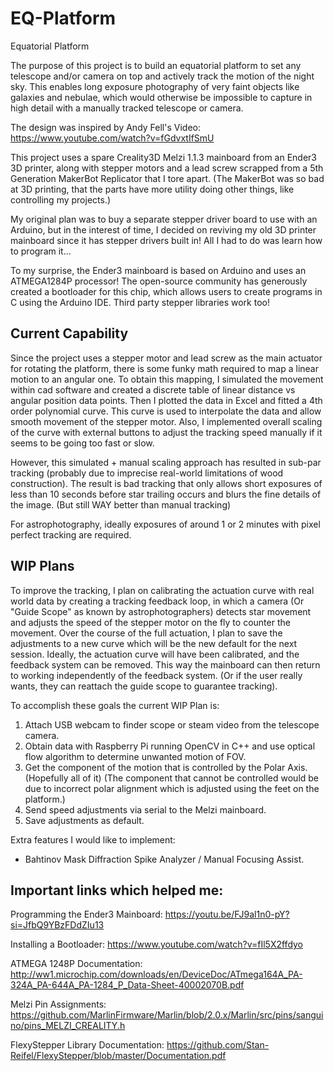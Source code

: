 ﻿# EQ-Platform
Equatorial Platform

The purpose of this project is to build an equatorial platform to set any telescope and/or camera on top and actively track the motion of the night sky.
This enables long exposure photography of very faint objects like galaxies and nebulae, which would otherwise be impossible to capture in high detail with a manually tracked telescope or camera.

The design was inspired by Andy Fell's Video: https://www.youtube.com/watch?v=fGdvxtIfSmU

This project uses a spare Creality3D Melzi 1.1.3 mainboard from an Ender3 3D printer, along with stepper motors and a lead screw scrapped from a 5th Generation MakerBot Replicator that I tore apart. 
(The MakerBot was so bad at 3D printing, that the parts have more utility doing other things, like controlling my projects.)

My original plan was to buy a separate stepper driver board to use with an Arduino, but in the interest of time, 
I decided on reviving my old 3D printer mainboard since it has stepper drivers built in! All I had to do was learn how to program it...

To my surprise, the Ender3 mainboard is based on Arduino and uses an ATMEGA1284P processor!
The open-source community has generously created a bootloader for this chip, which allows users to create programs in C using the Arduino IDE. 
Third party stepper libraries work too!

## Current Capability

Since the project uses a stepper motor and lead screw as the main actuator for rotating the platform, there is some funky math required to map a linear motion to an angular one.
To obtain this mapping, I simulated the movement within cad software and created a discrete table of linear distance vs angular position data points.
Then I plotted the data in Excel and fitted a 4th order polynomial curve. This curve is used to interpolate the data and allow smooth movement of the stepper motor.
Also, I implemented overall scaling of the curve with external buttons to adjust the tracking speed manually if it seems to be going too fast or slow.

However, this simulated + manual scaling approach has resulted in sub-par tracking (probably due to imprecise real-world limitations of wood construction). The result is bad tracking that only allows short exposures of less than 10 seconds before star trailing occurs and blurs the fine details of the image. (But still WAY better than manual tracking)

For astrophotography, ideally exposures of around 1 or 2 minutes with pixel perfect tracking are required.

## WIP Plans

To improve the tracking, I plan on calibrating the actuation curve with real world data by creating a tracking feedback loop, in which a camera (Or "Guide Scope" as known by astrophotographers) detects star movement and adjusts the speed of the stepper motor on the fly to counter the movement. 
Over the course of the full actuation, I plan to save the adjustments to a new curve which will be the new default for the next session. 
Ideally, the actuation curve will have been calibrated, and the feedback system can be removed. This way the mainboard can then return to working independently of the feedback system.
(Or if the user really wants, they can reattach the guide scope to guarantee tracking).

To accomplish these goals the current WIP Plan is:
1. Attach USB webcam to finder scope or steam video from the telescope camera.
2. Obtain data with Raspberry Pi running OpenCV in C++ and use optical flow algorithm to determine unwanted motion of FOV.
3. Get the component of the motion that is controlled by the Polar Axis. (Hopefully all of it) (The component that cannot be controlled would be due to incorrect polar alignment which is adjusted using the feet on the platform.)
4. Send speed adjustments via serial to the Melzi mainboard.
5. Save adjustments as default.

Extra features I would like to implement:
- Bahtinov Mask Diffraction Spike Analyzer / Manual Focusing Assist.

## Important links which helped me:

Programming the Ender3 Mainboard:
https://youtu.be/FJ9al1n0-pY?si=JfbQ9YBzFDdZIu13

Installing a Bootloader:
https://www.youtube.com/watch?v=fIl5X2ffdyo

ATMEGA 1248P Documentation:
http://ww1.microchip.com/downloads/en/DeviceDoc/ATmega164A_PA-324A_PA-644A_PA-1284_P_Data-Sheet-40002070B.pdf

Melzi Pin Assignments:
https://github.com/MarlinFirmware/Marlin/blob/2.0.x/Marlin/src/pins/sanguino/pins_MELZI_CREALITY.h

FlexyStepper Library Documentation:
https://github.com/Stan-Reifel/FlexyStepper/blob/master/Documentation.pdf
